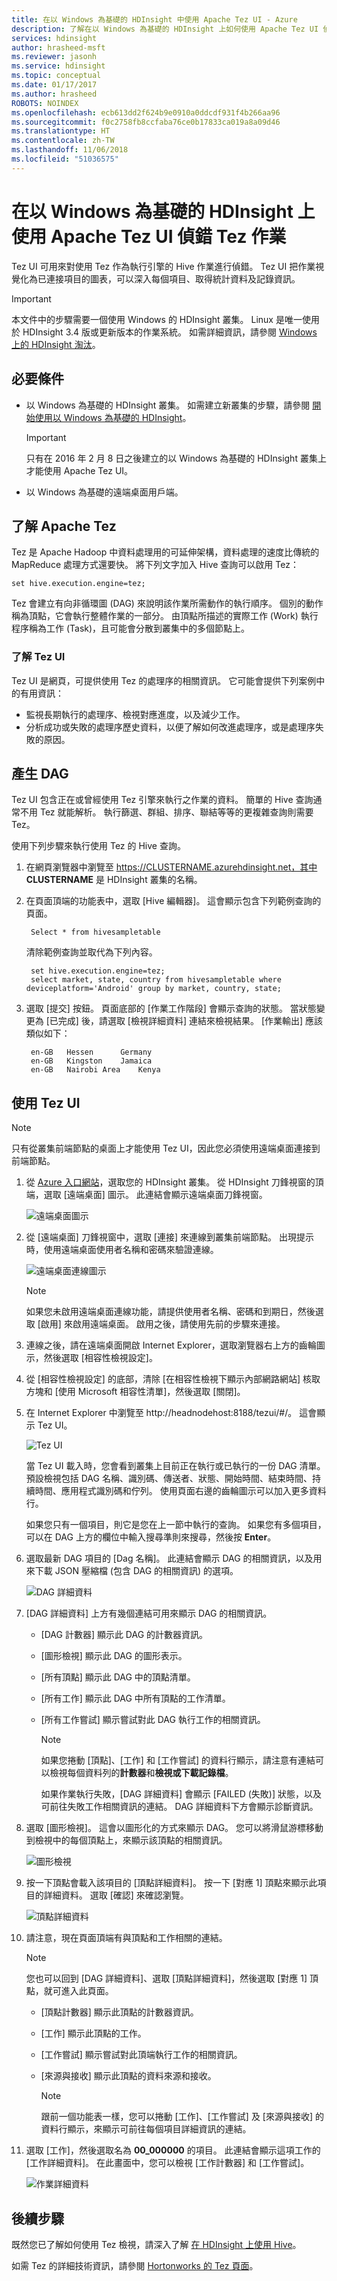 ```yaml
---
title: 在以 Windows 為基礎的 HDInsight 中使用 Apache Tez UI - Azure
description: 了解在以 Windows 為基礎的 HDInsight 上如何使用 Apache Tez UI 偵錯 Tez 作業。
services: hdinsight
author: hrasheed-msft
ms.reviewer: jasonh
ms.service: hdinsight
ms.topic: conceptual
ms.date: 01/17/2017
ms.author: hrasheed
ROBOTS: NOINDEX
ms.openlocfilehash: ecb613dd2f624b9e0910a0ddcdf931f4b266aa96
ms.sourcegitcommit: f0c2758fb8ccfaba76ce0b17833ca019a8a09d46
ms.translationtype: HT
ms.contentlocale: zh-TW
ms.lasthandoff: 11/06/2018
ms.locfileid: "51036575"
---
```

# <a name="use-the-apache-tez-ui-to-debug-tez-jobs-on-windows-based-hdinsight"></a>在以 Windows 為基礎的 HDInsight 上使用 Apache Tez UI 偵錯 Tez 作業
Tez UI 可用來對使用 Tez 作為執行引擎的 Hive 作業進行偵錯。 Tez UI 把作業視覺化為已連接項目的圖表，可以深入每個項目、取得統計資料及記錄資訊。

> [!IMPORTANT]
> 本文件中的步驟需要一個使用 Windows 的 HDInsight 叢集。 Linux 是唯一使用於 HDInsight 3.4 版或更新版本的作業系統。 如需詳細資訊，請參閱 [Windows 上的 HDInsight 淘汰](hdinsight-component-versioning.md#hdinsight-windows-retirement)。

## <a name="prerequisites"></a>必要條件
* 以 Windows 為基礎的 HDInsight 叢集。 如需建立新叢集的步驟，請參閱 [開始使用以 Windows 為基礎的 HDInsight](hdinsight-hadoop-tutorial-get-started-windows.md)。

  > [!IMPORTANT]
  > 只有在 2016 年 2 月 8 日之後建立的以 Windows 為基礎的 HDInsight 叢集上才能使用 Apache Tez UI。
  >
  >
* 以 Windows 為基礎的遠端桌面用戶端。

## <a name="understanding-apache-tez"></a>了解 Apache Tez
Tez 是 Apache Hadoop 中資料處理用的可延伸架構，資料處理的速度比傳統的 MapReduce 處理方式還要快。 將下列文字加入 Hive 查詢可以啟用 Tez：

    set hive.execution.engine=tez;

Tez 會建立有向非循環圖 (DAG) 來說明該作業所需動作的執行順序。 個別的動作稱為頂點，它會執行整體作業的一部分。 由頂點所描述的實際工作 (Work) 執行程序稱為工作 (Task)，且可能會分散到叢集中的多個節點上。

### <a name="understanding-the-tez-ui"></a>了解 Tez UI
Tez UI 是網頁，可提供使用 Tez 的處理序的相關資訊。 它可能會提供下列案例中的有用資訊：

* 監視長期執行的處理序、檢視對應進度，以及減少工作。
* 分析成功或失敗的處理序歷史資料，以便了解如何改進處理序，或是處理序失敗的原因。

## <a name="generate-a-dag"></a>產生 DAG
Tez UI 包含正在或曾經使用 Tez 引擎來執行之作業的資料。 簡單的 Hive 查詢通常不用 Tez 就能解析。 執行篩選、群組、排序、聯結等等的更複雜查詢則需要 Tez。

使用下列步驟來執行使用 Tez 的 Hive 查詢。

1. 在網頁瀏覽器中瀏覽至 https://CLUSTERNAME.azurehdinsight.net，其中 **CLUSTERNAME** 是 HDInsight 叢集的名稱。
2. 在頁面頂端的功能表中，選取 [Hive 編輯器]。 這會顯示包含下列範例查詢的頁面。

        Select * from hivesampletable

    清除範例查詢並取代為下列內容。

        set hive.execution.engine=tez;
        select market, state, country from hivesampletable where deviceplatform='Android' group by market, country, state;
3. 選取 [提交] 按鈕。 頁面底部的 [作業工作階段] 會顯示查詢的狀態。 當狀態變更為 [已完成] 後，請選取 [檢視詳細資料] 連結來檢視結果。 [作業輸出] 應該類似如下：

        en-GB   Hessen      Germany
        en-GB   Kingston    Jamaica
        en-GB   Nairobi Area    Kenya

## <a name="use-the-tez-ui"></a>使用 Tez UI
> [!NOTE]
> 只有從叢集前端節點的桌面上才能使用 Tez UI，因此您必須使用遠端桌面連接到前端節點。
>
>

1. 從 [Azure 入口網站](https://portal.azure.com)，選取您的 HDInsight 叢集。 從 HDInsight 刀鋒視窗的頂端，選取 [遠端桌面] 圖示。 此連結會顯示遠端桌面刀鋒視窗。

    ![遠端桌面圖示](./media/hdinsight-debug-tez-ui/remotedesktopicon.png)
2. 從 [遠端桌面] 刀鋒視窗中，選取 [連接] 來連線到叢集前端節點。 出現提示時，使用遠端桌面使用者名稱和密碼來驗證連線。

    ![遠端桌面連線圖示](./media/hdinsight-debug-tez-ui/remotedesktopconnect.png)

   > [!NOTE]
   > 如果您未啟用遠端桌面連線功能，請提供使用者名稱、密碼和到期日，然後選取 [啟用] 來啟用遠端桌面。 啟用之後，請使用先前的步驟來連接。
   >
   >
3. 連線之後，請在遠端桌面開啟 Internet Explorer，選取瀏覽器右上方的齒輪圖示，然後選取 [相容性檢視設定]。
4. 從 [相容性檢視設定] 的底部，清除 [在相容性檢視下顯示內部網路網站] 核取方塊和 [使用 Microsoft 相容性清單]，然後選取 [關閉]。
5. 在 Internet Explorer 中瀏覽至 http://headnodehost:8188/tezui/#/。 這會顯示 Tez UI。

    ![Tez UI](./media/hdinsight-debug-tez-ui/tezui.png)

    當 Tez UI 載入時，您會看到叢集上目前正在執行或已執行的一份 DAG 清單。 預設檢視包括 DAG 名稱、識別碼、傳送者、狀態、開始時間、結束時間、持續時間、應用程式識別碼和佇列。 使用頁面右邊的齒輪圖示可以加入更多資料行。

    如果您只有一個項目，則它是您在上一節中執行的查詢。 如果您有多個項目，可以在 DAG 上方的欄位中輸入搜尋準則來搜尋，然後按 **Enter**。
6. 選取最新 DAG 項目的 [Dag 名稱]。 此連結會顯示 DAG 的相關資訊，以及用來下載 JSON 壓縮檔 (包含 DAG 的相關資訊) 的選項。

    ![DAG 詳細資料](./media/hdinsight-debug-tez-ui/dagdetails.png)
7. [DAG 詳細資料] 上方有幾個連結可用來顯示 DAG 的相關資訊。

   * [DAG 計數器] 顯示此 DAG 的計數器資訊。
   * [圖形檢視] 顯示此 DAG 的圖形表示。
   * [所有頂點] 顯示此 DAG 中的頂點清單。
   * [所有工作] 顯示此 DAG 中所有頂點的工作清單。
   * [所有工作嘗試] 顯示嘗試對此 DAG 執行工作的相關資訊。

     > [!NOTE]
     > 如果您捲動 [頂點]、[工作] 和 [工作嘗試] 的資料行顯示，請注意有連結可以檢視每個資料列的**計數器**和**檢視或下載記錄檔**。
     >
     >

     如果作業執行失敗，[DAG 詳細資料] 會顯示 [FAILED (失敗)] 狀態，以及可前往失敗工作相關資訊的連結。 DAG 詳細資料下方會顯示診斷資訊。
8. 選取 [圖形檢視]。 這會以圖形化的方式來顯示 DAG。 您可以將滑鼠游標移動到檢視中的每個頂點上，來顯示該頂點的相關資訊。

    ![圖形檢視](./media/hdinsight-debug-tez-ui/dagdiagram.png)
9. 按一下頂點會載入該項目的 [頂點詳細資料]。 按一下 [對應 1] 頂點來顯示此項目的詳細資料。 選取 [確認] 來確認瀏覽。

    ![頂點詳細資料](./media/hdinsight-debug-tez-ui/vertexdetails.png)
10. 請注意，現在頁面頂端有與頂點和工作相關的連結。

    > [!NOTE]
    > 您也可以回到 [DAG 詳細資料]、選取 [頂點詳細資料]，然後選取 [對應 1] 頂點，就可進入此頁面。
    >
    >

    * [頂點計數器] 顯示此頂點的計數器資訊。
    * [工作] 顯示此頂點的工作。
    * [工作嘗試] 顯示嘗試對此頂端執行工作的相關資訊。
    * [來源與接收] 顯示此頂點的資料來源和接收。

      > [!NOTE]
      > 跟前一個功能表一樣，您可以捲動 [工作]、[工作嘗試] 及 [來源與接收] 的資料行顯示，來顯示可前往每個項目詳細資訊的連結。
      >
      >
11. 選取 [工作]，然後選取名為 **00_000000** 的項目。 此連結會顯示這項工作的 [工作詳細資料]。 在此畫面中，您可以檢視 [工作計數器] 和 [工作嘗試]。

    ![作業詳細資料](./media/hdinsight-debug-tez-ui/taskdetails.png)

## <a name="next-steps"></a>後續步驟
既然您已了解如何使用 Tez 檢視，請深入了解 [在 HDInsight 上使用 Hive](hadoop/hdinsight-use-hive.md)。

如需 Tez 的詳細技術資訊，請參閱 [Hortonworks 的 Tez 頁面](http://hortonworks.com/hadoop/tez/)。
